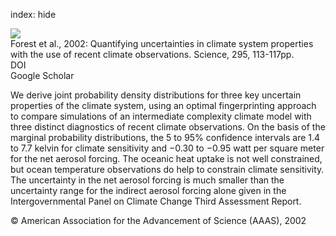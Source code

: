 index: hide

<div class="Citation">
    <div class="Citation-thumb CitationThumb-linked"  data-href="https://doi.org/10.1126/science.1064419">
      <img src="https://static.claimspace.cloud/climate-study-static/refs/thumbs/10/Forest_et_al_2002-thumb.png" />
    </div>

  <div class="Citation-body">
    <div class="Citation-text">Forest et al., 2002: Quantifying uncertainties in climate system properties with the use of recent climate observations. <span class="Article-journal">Science, </span><span class="Article-volume">295, </span>113-117pp.</div>
    <div class="Citation-links">
      <div class="CitationLink" data-href="https://doi.org/10.1126/science.1064419">
        <div class="CitationLink-icon CitationLink-Doi"></div>
        <div class="CitationLink-text">DOI</div>
      </div>
      <div class="CitationLink" data-href="https://scholar.google.com/scholar?q=10.1126/science.1064419">
        <div class="CitationLink-icon CitationLink-Scholar"></div>
        <div class="CitationLink-text">Google Scholar</div>
      </div>
    </div>
  </div>
</div>

We derive joint probability density distributions for three key uncertain properties of the climate system, using an optimal fingerprinting approach to compare simulations of an intermediate complexity climate model with three distinct diagnostics of recent climate observations. On the basis of the marginal probability distributions, the 5 to 95% confidence intervals are 1.4 to 7.7 kelvin for climate sensitivity and −0.30 to −0.95 watt per square meter for the net aerosol forcing. The oceanic heat uptake is not well constrained, but ocean temperature observations do help to constrain climate sensitivity. The uncertainty in the net aerosol forcing is much smaller than the uncertainty range for the indirect aerosol forcing alone given in the Intergovernmental Panel on Climate Change Third Assessment Report.

<div class="Citation-copy">
&copy; American Association for the Advancement of Science (AAAS), 2002
</div>